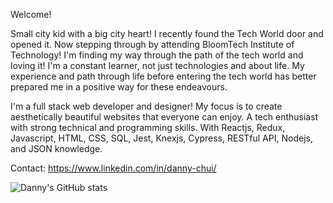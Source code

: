  Welcome!
 
Small city kid with a big city heart! I recently found the Tech World door and opened it. Now stepping through by attending BloomTech Institute of Technology! I'm finding my way through the path of the tech world and loving it! I'm a constant learner, not just technologies and about life. My experience and path through life before entering the tech world has better prepared me in a positive way for these endeavours.
 
I'm a full stack web developer and designer! My focus is to create aesthetically beautiful websites that everyone can enjoy. A tech enthusiast with strong technical and programming skills. With Reactjs, Redux, Javascript, HTML, CSS, SQL, Jest, Knexjs, Cypress, RESTful API, Nodejs, and JSON knowledge.

 Contact: https://www.linkedin.com/in/danny-chui/
 
 ![Danny's GitHub stats](https://github-readme-stats.vercel.app/api?username=wreck888&?theme=dark_icons=true)

<!--
**wreck888/wreck888** is a ✨ _special_ ✨ repository because its `README.md` (this file) appears on your GitHub profile.

Here are some ideas to get you started:

- 🔭 I’m currently working on ...
- 🌱 I’m currently learning ...
- 👯 I’m looking to collaborate on ...
- 🤔 I’m looking for help with ...
- 💬 Ask me about ...
- 📫 How to reach me: ...
- 😄 Pronouns: ...
- ⚡ Fun fact: ...
-->
